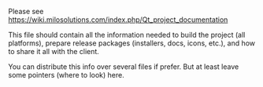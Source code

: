 Please see https://wiki.milosolutions.com/index.php/Qt_project_documentation

This file should contain all the information needed to build the project (all
platforms), prepare release packages (installers, docs, icons, etc.), and how
to share it all with the client.

You can distribute this info over several files if prefer. But at least leave
some pointers (where to look) here.
